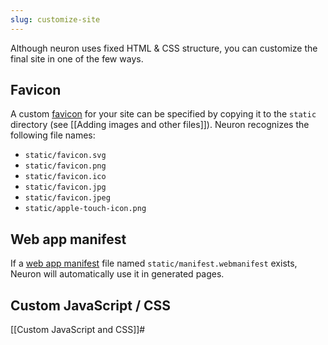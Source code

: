 ```yaml
---
slug: customize-site
---
```


Although neuron uses fixed HTML & CSS structure, you can customize the final site in one of the few ways.

## Favicon

A custom [favicon](https://en.wikipedia.org/wiki/Favicon) for your site can be specified by copying it to the `static` directory (see [[Adding images and other files]]). Neuron recognizes the following file names:

* `static/favicon.svg`
* `static/favicon.png`
* `static/favicon.ico`
* `static/favicon.jpg`
* `static/favicon.jpeg`
* `static/apple-touch-icon.png`

## Web app manifest

If a [web app manifest](https://web.dev/add-manifest/) file named `static/manifest.webmanifest` exists, Neuron will automatically use it in generated pages.

## Custom JavaScript / CSS

[[Custom JavaScript and CSS]]#
